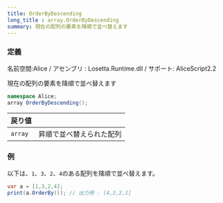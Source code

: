 ```yaml
---
title: OrderByDescending
long_title : array.OrderByDescending
summary: 現在の配列の要素を降順で並べ替えます
---
```

### 定義
名前空間:Alice / アセンブリ : Losetta.Runtime.dll / サポート: AliceScript2.2

現在の配列の要素を降順で並べ替えます

```cs title="AliceScript"
namespace Alice;
array OrderByDescending();
```

|戻り値| |
|-|-|
|`array`|昇順で並べ替えられた配列|

### 例
以下は、`1`、`3`、`2`、`4`のある配列を降順で並べ替えます。

```cs title="AliceScript"
var a = [1,3,2,4];
print(a.OrderBy()); // 出力例 : [4,3,2,1]
```
